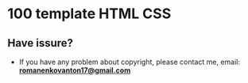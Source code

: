 # 100 template HTML CSS

## Have issure?
- If you have any problem about copyright, please contact me, email: **romanenkovanton17@gmail.com**
